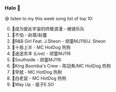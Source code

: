 

### Halo 👋

😄 listen to my this week song list of top 10:

0. 🌈成为彼此宇宙的终极浪漫 - 棱镜乐队
1. 🌈不怕 - 赵蓓/赵蕾
2. 🌈R&B Girl Feat. J.Sheon - 顽童MJ116/J. Sheon
3. 🌈十局上半 - MC HotDog 热狗
4. 🌈迷途羔羊 (Live) - 顽童MJ116
5. 🌈Southside - 顽童MJ116
6. 🌈King Boomba's Crew - 陈冠希/MC HotDog 热狗
7. 🌈早就 - MC HotDog 热狗
8. 🌈白老鼠 - MC HotDog 热狗
9. 🌈Way Up - 瘦子E.SO

